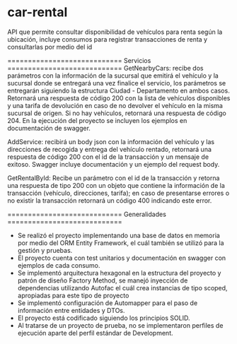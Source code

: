# car-rental
API que permite consultar disponibilidad de vehículos para renta según la ubicación, incluye consumos para registrar transacciones de renta y consultarlas por medio del id

============================ Servicios ============================
GetNearbyCars: recibe dos parámetros con la información de la sucursal que emitirá el vehículo y la sucursal donde se entregará una vez finalice el servicio, los parámetros se entregarán siguiendo la estructura Ciudad - Departamento en ambos casos. Retornará una respuesta de código 200 con la lista de vehículos disponibles y una tarifa de devolución en caso de no devolver el vehículo en la misma sucursal de origen. Si no hay vehículos, retornará una respuesta de código 204. En la ejecución del proyecto se incluyen los ejemplos en documentación de swagger.

AddService: recibirá un body json con la información del vehículo y las direcciones de recogida y entrega del vehículo rentado, retornará una respuesta de código 200 con el id de la transacción y un mensaje de exitoso. Swagger incluye documentación y un ejemplo del request body.

GetRentalById: Recibe un parámetro con el id de la transacción y retorna una respuesta de tipo 200 con un objeto que contiene la información de la transacción (vehículo, direcciones, tarifa); en caso de presentarse errores o no existir la transacción retornará un código 400 indicando este error.

============================ Generalidades ============================

- Se realizó el proyecto implementando una base de datos en memoria por medio del ORM Entity Framework, el cuál también se utilizó para la gestión y pruebas.
- El proyecto cuenta con test unitarios y documentación en swagger con ejemplos de cada consumo.
- Se implementó arquitectura hexagonal en la estructura del proyecto y patrón de diseño Factory Method, se manejó inyección de dependencias utilizando Autofac el cuál crea instancias de tipo scoped, apropiadas para este tipo de proyecto
- Se implementó configuración de Automapper para el paso de información entre entidades y DTOs.
- El proyecto está codificado siguiendo los principios SOLID.
- Al tratarse de un proyecto de prueba, no se implementaron perfiles de ejecución aparte del perfil estándar de Development.

